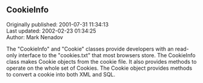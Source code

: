 ## CookieInfo  
Originally published: 2001-07-31 11:34:13  
Last updated: 2002-02-23 01:34:25  
Author: Mark Nenadov  
  
The "CookieInfo" and "Cookie" classes provide developers with an read-only interface to the "cookies.txt" that most browsers store. The CookieInfo class makes Cookie objects from the cookie file. It also provides methods to operate on the whole set of Cookies. The Cookie object provides methods to convert a cookie into both XML and SQL.